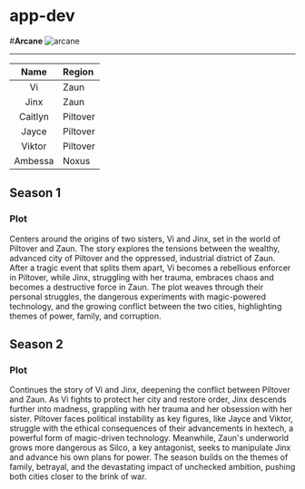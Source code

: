 # app-dev

#**Arcane**
![arcane](https://github.com/user-attachments/assets/8df76d61-2946-42d5-aeb3-8308866fc5e9)

_____________________________

| **Name**    |**Region**   |
|    :----:   | :---        |
| Vi          | Zaun        |
| Jinx        | Zaun        |
| Caitlyn     | Piltover    |
| Jayce       | Piltover    |
| Viktor      | Piltover    |
| Ambessa     | Noxus       |

## Season 1
### Plot
Centers around the origins of two sisters, Vi and Jinx, set in the world of Piltover and Zaun. The story explores the tensions between the wealthy, advanced city of Piltover and the oppressed, industrial district of Zaun. After a tragic event that splits them apart, Vi becomes a rebellious enforcer in Piltover, while Jinx, struggling with her trauma, embraces chaos and becomes a destructive force in Zaun. The plot weaves through their personal struggles, the dangerous experiments with magic-powered technology, and the growing conflict between the two cities, highlighting themes of power, family, and corruption.

## Season 2
### Plot
Continues the story of Vi and Jinx, deepening the conflict between Piltover and Zaun. As Vi fights to protect her city and restore order, Jinx descends further into madness, grappling with her trauma and her obsession with her sister. Piltover faces political instability as key figures, like Jayce and Viktor, struggle with the ethical consequences of their advancements in hextech, a powerful form of magic-driven technology. Meanwhile, Zaun's underworld grows more dangerous as Silco, a key antagonist, seeks to manipulate Jinx and advance his own plans for power. The season builds on the themes of family, betrayal, and the devastating impact of unchecked ambition, pushing both cities closer to the brink of war.










